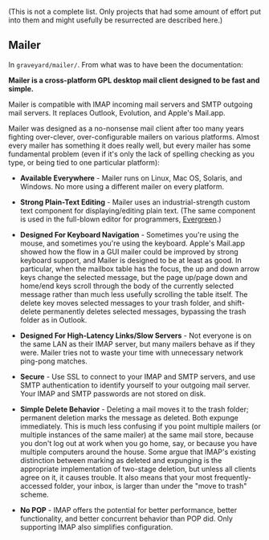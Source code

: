 (This is not a complete list. Only projects that had some amount of effort put into them and might usefully be resurrected are described here.)

## Mailer ##

In  `graveyard/mailer/`. From what was to have been the documentation:

**Mailer is a cross-platform GPL desktop mail client designed to be fast and simple.**

Mailer is compatible with IMAP incoming mail servers and SMTP outgoing mail servers.
It replaces Outlook, Evolution, and Apple's Mail.app.

Mailer was designed as a no-nonsense mail client after too many years fighting over-clever, over-configurable mailers on various platforms. Almost every mailer has something it does really well, but every mailer has some fundamental problem (even if it's only the lack of spelling checking as you type, or being tied to one particular platform):

  * **Available Everywhere** - Mailer runs on Linux, Mac OS, Solaris, and Windows. No more using a different mailer on every platform.

  * **Strong Plain-Text Editing** - Mailer uses an industrial-strength custom text component for displaying/editing plain text. (The same component is used in the full-blown editor for programmers, [Evergreen](http://software.jessies.org/evergreen/).)

  * **Designed For Keyboard Navigation** - Sometimes you're using the mouse, and sometimes you're using the keyboard. Apple's Mail.app showed how the flow in a GUI mailer could be improved by strong keyboard support, and Mailer is designed to be at least as good. In particular, when the mailbox table has the focus, the up and down arrow keys change the selected message, but the page up/page down and home/end keys scroll through the body of the currently selected message rather than much less usefully scrolling the table itself. The delete key moves selected messages to your trash folder, and shift-delete permanently deletes selected messages, bypassing the trash folder as in Outlook.

  * **Designed For High-Latency Links/Slow Servers** - Not everyone is on the same LAN as their IMAP server, but many mailers behave as if they were. Mailer tries not to waste your time with unnecessary network ping-pong matches.

  * **Secure** - Use SSL to connect to your IMAP and SMTP servers, and use SMTP authentication to identify yourself to your outgoing mail server. Your IMAP and SMTP passwords are not stored on disk.

  * **Simple Delete Behavior** - Deleting a mail moves it to the trash folder; permanent deletion marks the message as deleted. Both expunge immediately. This is much less confusing if you point multiple mailers (or multiple instances of the same mailer) at the same mail store, because you don't log out at work when you go home, say, or because you have multiple computers around the house. Some argue that IMAP's existing distinction between marking as deleted and expunging is the appropriate implementation of two-stage deletion, but unless all clients agree on it, it causes trouble. It also means that your most frequently-accessed folder, your inbox, is larger than under the "move to trash" scheme.

  * **No POP** - IMAP offers the potential for better performance, better functionality, and better concurrent behavior than POP did. Only supporting IMAP also simplifies configuration.